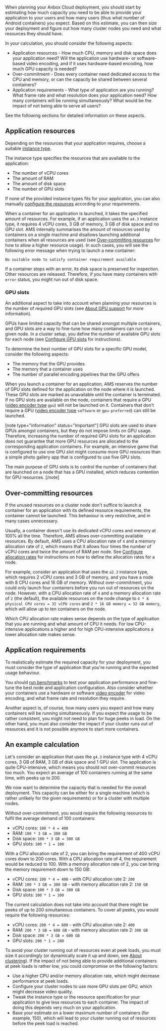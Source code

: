 When planning your Anbox Cloud deployment, you should start by estimating how much capacity you need to be able to provide your application to your users and how many users (thus what number of Android containers) you expect. Based on this estimate, you can then size your deployment and figure out how many cluster nodes you need and what resources they should have.

In your calculation, you should consider the following aspects:

- Application resources - How much CPU, memory and disk space does your application need? Will the application use hardware- or software-based video encoding, and if it uses hardware-based encoding, how much GPU capacity is needed?
- Over-commitment - Does every container need dedicated access to the CPU and memory, or can the capacity be shared between several containers?
- Application requirements - What type of application are you running? What frame rate and what resolution does your application need? How many containers will be running simultaneously? What would be the impact of not being able to serve all users?

See the following sections for detailed information on these aspects.

## Application resources

Depending on the resources that your application requires, choose a suitable [instance type](https://discourse.ubuntu.com/t/instance-types/17764).

The instance type specifies the resources that are available to the application:

- The number of vCPU cores
- The amount of RAM
- The amount of disk space
- The number of GPU slots

If none of the provided instance types fits for your application, you can also manually [configure the resources](https://discourse.ubuntu.com/t/how-to-configure-available-resources/24960) according to your requirements.

When a container for an application is launched, it takes the specified amount of resources. For example, if an application uses the `a4.3` instance type, it requires 4 vCPU cores, 3 GB of memory, 3 GB of disk space and no GPU slot. AMS internally summarises the amount of resources used by containers on a single machine and disallows launching additional containers when all resources are used (see [Over-committing resources](#overcommitting) for how to allow a higher resource usage). In such cases, you will see the following error message when trying to launch a new container:

    No suitable node to satisfy container requirement available

If a container stops with an error, its disk space is preserved for inspection. Other resources are released. Therefore, if you have many containers with `error` status, you might run out of disk space.

<a name="gpu-slots"></a>
### GPU slots

An additional aspect to take into account when planning your resources is the number of required GPU slots (see [About GPU support](https://discourse.ubuntu.com/t/gpu-support/17768) for more information).

GPUs have limited capacity that can be shared amongst multiple containers, and GPU slots are a way to fine-tune how many containers can run on a given node. In a cluster setup, you define the number of available GPU slots for each node (see [Configure GPU slots](https://discourse.ubuntu.com/t/configure-cluster-nodes/28716#configure-gpu-slots) for instructions).

To determine the best number of GPU slots for a specific GPU model, consider the following aspects:

- The memory that the GPU provides
- The memory that a container uses
- The number of parallel encoding pipelines that the GPU offers

When you launch a container for an application, AMS reserves the number of GPU slots defined for the application on the node where it is launched. These GPU slots are marked as unavailable until the container is terminated. If no GPU slots are available on the node, containers that require a GPU ([video encoder type](https://discourse.ubuntu.com/t/application-manifest/24197#video-encoder) `gpu`) will not be launched on it. Containers that don't require a GPU ([video encoder type](https://discourse.ubuntu.com/t/application-manifest/24197#video-encoder) `software` or `gpu-preferred`) can still be launched.

[note type="information" status="Important"]
GPU slots are used to share GPUs amongst containers, but they do not impose limits on GPU usage. Therefore, increasing the number of required GPU slots for an application does not guarantee that more GPU resources are allocated to the corresponding application containers. For example, an intensive game that is configured to use one GPU slot might consume more GPU resources than a simple photo gallery app that is configured to use five GPU slots.

The main purpose of GPU slots is to control the number of containers that are launched on a node that has a GPU installed, which reduces contention for GPU resources.
[/note]

<a name="overcommitting"></a>
## Over-committing resources

If the unused resources on a cluster node don't suffice to launch a container for an application with its defined resource requirements, the container cannot be launched. This behaviour is very restrictive, and in many cases unnecessary.

Usually, a container doesn't use its dedicated vCPU cores and memory at 100% all the time. Therefore, AMS allows over-committing available resources. By default, AMS uses a CPU allocation rate of `4` and a memory allocation rate of `2`, which means that it allows four times the number of vCPU cores and twice the amount of RAM per node. See [Configure allocation rates](https://discourse.ubuntu.com/t/configure-cluster-nodes/28716#configure-allocation-rates) for instructions on how to define the allocation rates for a node.

For example, consider an application that uses the `a2.3` instance type, which requires 2 vCPU cores and 3 GB of memory, and you have a node with 8 CPU cores and 16 GB of memory. Without over-commitment, you could only launch four containers before you run out of resources on the node. However, with a CPU allocation rate of `4` and a memory allocation rate of `2` (the default), the available resources on the node change to `4 * 8 physical CPU cores = 32 vCPU cores` and `2 * 16 GB memory = 32 GB memory`, which will allow up to ten containers on the node.

Which CPU allocation rate makes sense depends on the type of application that you are running and what amount of CPU it needs. For low CPU-intensive applications a higher and for high CPU-intensive applications a lower allocation rate makes sense.

## Application requirements

To realistically estimate the required capacity for your deployment, you must consider the type of application that you're running and the expected usage behaviour.

You should [run benchmarks](https://discourse.ubuntu.com/t/how-to-run-benchmarks/17770) to test your application performance and fine-tune the best node and application configuration. Also consider whether your containers use a hardware or software [video encoder](https://discourse.ubuntu.com/t/application-manifest/24197#video-encoder) for video encoding, and what frame rate and resolution they require.

Another aspect is, of course, how many users you expect and how many containers will be running simultaneously. If you expect the usage to be rather consistent, you might not need to plan for huge peeks in load. On the other hand, you must also consider the impact if your cluster runs out of resources and it is not possible anymore to start more containers.

## An example calculation

Let's consider an application that uses the `g4.3` instance type with 4 vCPU cores, 3 GB of RAM, 3 GB of disk space and 1 GPU slot. The application is quite CPU-intensive, which means you should not over-commit resources too much. You expect an average of 100 containers running at the same time, with peeks up to 200.

We now want to determine the capacity that is needed for the overall deployment. This capacity can be either for a single machine (which is rather unlikely for the given requirements) or for a cluster with multiple nodes.

Without over-commitment, you would require the following resources to fulfil the average demand of 100 containers:

- vCPU cores: `100 * 4 = 400`
- RAM: `100 * 3 GB = 300 GB`
- Disk space: `100 * 3 GB = 300 GB`
- GPU slots: `100 * 1 = 100`

With a CPU allocation rate of 2, you can bring the requirement of 400 vCPU cores down to 200 cores. With a CPU allocation rate of 4, the requirement would be reduced to 100. With a memory allocation rate of 2, you can bring the memory requirement down to 150 GB:

- vCPU cores: `100 * 4 = 400` - with CPU allocation rate 2: `200`
- RAM: `100 * 3 GB = 300 GB` - with memory allocation rate 2: `150 GB`
- Disk space: `100 * 3 GB = 300 GB`
- GPU slots: `100 * 1 = 100`

The current calculation does not take into account that there might be peeks of up to 200 simultaneous containers. To cover all peeks, you would require the following resources:

- vCPU cores: `200 * 4 = 800` - with CPU allocation rate 2: `400`
- RAM: `200 * 3 GB = 600 GB` - with memory allocation rate 2: `300 GB`
- Disk space: `200 * 3 GB = 600 GB`
- GPU slots: `200 * 1 = 200`

To avoid your cluster running out of resources even at peek loads, you must size it accordingly (or dynamically scale it up and down, see [About clustering](https://discourse.ubuntu.com/t/about-clustering/17765)). If the impact of not being able to provide additional containers at peek loads is rather low, you could compromise on the following factors:

- Use a higher CPU and/or memory allocation rate, which might decrease performance at peek loads.
- Configure your cluster nodes to use more GPU slots per GPU, which might decrease video quality.
- Tweak the instance type or the resource specification for your application to give less resources to each container. The impact of doing this depends very much on your application.
- Base your estimate on a lower maximum number of containers (for example, 150), which will lead to your cluster running out of resources before the peek load is reached.
